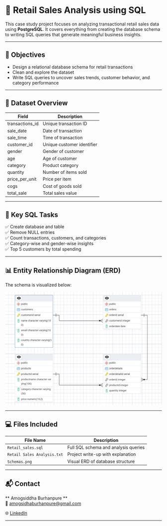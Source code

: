 # 🛒 Retail Sales Analysis using SQL

This case study project focuses on analyzing transactional retail sales data using **PostgreSQL**. It covers everything from creating the database schema to writing SQL queries that generate meaningful business insights.

---

## 📌 Objectives

- Design a relational database schema for retail transactions  
- Clean and explore the dataset  
- Write SQL queries to uncover sales trends, customer behavior, and category performance  

---

## 🧾 Dataset Overview

| Field           | Description                          |
|----------------|--------------------------------------|
| transactions_id| Unique transaction ID                |
| sale_date       | Date of transaction                  |
| sale_time       | Time of transaction                  |
| customer_id     | Unique customer identifier           |
| gender          | Gender of customer                   |
| age             | Age of customer                      |
| category        | Product category                     |
| quantity        | Number of items sold                 |
| price_per_unit  | Price per item                       |
| cogs            | Cost of goods sold                   |
| total_sale      | Total sales value                    |

---

## 🧠 Key SQL Tasks

✅ Create database and table  
✅ Remove NULL entries  
✅ Count transactions, customers, and categories  
✅ Category-wise and gender-wise insights  
✅ Top 5 customers by total spending  

---

## 📊 Entity Relationship Diagram (ERD)

The schema is visualized below:

![ERD Schema](Schemas.png)

---

## 💻 Files Included

| File Name                 | Description                                |
|--------------------------|--------------------------------------------|
| `Retail_sales.sql`       | Full SQL schema and analysis queries       |
| `Retail Sales Analysis.txt` | Project write-up with explanation         |
| `Schemas.png`            | Visual ERD of database structure           |

---

## 📬 Contact

** Amogsiddha Burhanpure **  
📧 amogsidhaburhanpure@gmail.com


🌐 [LinkedIn](https://www.linkedin.com/in/amogsiddh-burhanpure-a9363928a/)

---

